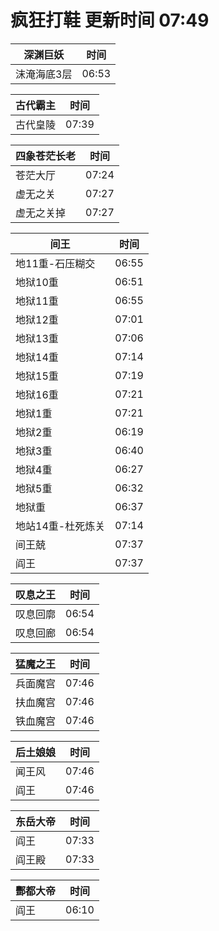 # 疯狂打鞋 更新时间 07:49

| 深渊巨妖   | 时间    |
|--------|-------|
| 沫淹海底3层 | 06:53 |

| 古代霸主   | 时间    |
|--------|-------|
| 古代皇陵 | 07:39 |

| 四象苍茫长老   | 时间    |
|--------|-------|
| 苍茫大厅 | 07:24 |
| 虚无之关 | 07:27 |
| 虚无之关掉 | 07:27 |

| 间王   | 时间    |
|--------|-------|
| 地11重-石压糊交 | 06:55 |
| 地狱10重 | 06:51 |
| 地狱11重 | 06:55 |
| 地狱12重 | 07:01 |
| 地狱13重 | 07:06 |
| 地狱14重 | 07:14 |
| 地狱15重 | 07:19 |
| 地狱16重 | 07:21 |
| 地狱1重 | 07:21 |
| 地狱2重 | 06:19 |
| 地狱3重 | 06:40 |
| 地狱4重 | 06:27 |
| 地狱5重 | 06:32 |
| 地狱重 | 06:37 |
| 地站14重-杜死炼关 | 07:14 |
| 间王兢 | 07:37 |
| 阎王 | 07:37 |

| 叹息之王   | 时间    |
|--------|-------|
| 叹息回廓 | 06:54 |
| 叹息回廊 | 06:54 |

| 猛魔之王   | 时间    |
|--------|-------|
| 兵面魔宫 | 07:46 |
| 扶血魔宫 | 07:46 |
| 铁血魔宫 | 07:46 |

| 后土娘娘   | 时间    |
|--------|-------|
| 闻王风 | 07:46 |
| 阎王 | 07:46 |

| 东岳大帝   | 时间    |
|--------|-------|
| 阎王 | 07:33 |
| 阎王殿 | 07:33 |

| 酆都大帝   | 时间    |
|--------|-------|
| 阎王 | 06:10 |